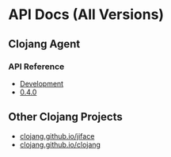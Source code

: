 # API Docs (All Versions)

## Clojang Agent

### API Reference

* [Development](../current)
* [0.4.0](../current)

## Other Clojang Projects

* [clojang.github.io/jiface](https://clojang.github.io/jiface/)
* [clojang.github.io/clojang](https://clojang.github.io/clojang/)
